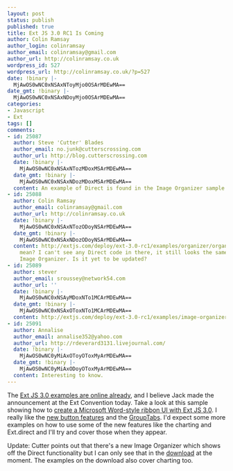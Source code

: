 ```yaml
---
layout: post
status: publish
published: true
title: Ext JS 3.0 RC1 Is Coming
author: Colin Ramsay
author_login: colinramsay
author_email: colinramsay@gmail.com
author_url: http://colinramsay.co.uk
wordpress_id: 527
wordpress_url: http://colinramsay.co.uk/?p=527
date: !binary |-
  MjAwOS0wNC0xNSAxNToyMjo0OSArMDEwMA==
date_gmt: !binary |-
  MjAwOS0wNC0xNSAxNDoyMjo0OSArMDEwMA==
categories:
- Javascript
- Ext
tags: []
comments:
- id: 25087
  author: Steve 'Cutter' Blades
  author_email: no.junk@cutterscrossing.com
  author_url: http://blog.cutterscrossing.com
  date: !binary |-
    MjAwOS0wNC0xNSAxNTozMDoxMSArMDEwMA==
  date_gmt: !binary |-
    MjAwOS0wNC0xNSAxNDozMDoxMSArMDEwMA==
  content: An example of Direct is found in the Image Organizer sample application
- id: 25088
  author: Colin Ramsay
  author_email: colinramsay@gmail.com
  author_url: http://colinramsay.co.uk
  date: !binary |-
    MjAwOS0wNC0xNSAxNTozODoyNSArMDEwMA==
  date_gmt: !binary |-
    MjAwOS0wNC0xNSAxNDozODoyNSArMDEwMA==
  content: http://extjs.com/deploy/ext-3.0-rc1/examples/organizer/organizer.html you
    mean? I can't see any Direct code in there, it still looks the same as the old
    Image Organizer. Is it yet to be updated?
- id: 25089
  author: stever
  author_email: sroussey@network54.com
  author_url: ''
  date: !binary |-
    MjAwOS0wNC0xNSAyMDoxNTo1MCArMDEwMA==
  date_gmt: !binary |-
    MjAwOS0wNC0xNSAxOToxNTo1MCArMDEwMA==
  content: http://extjs.com/deploy/ext-3.0-rc1/examples/image-organizer/
- id: 25091
  author: Annalise
  author_email: annalise352@yahoo.com
  author_url: http://rdeverard3131.livejournal.com/
  date: !binary |-
    MjAwOS0wNC0yMiAxOToyOToxMyArMDEwMA==
  date_gmt: !binary |-
    MjAwOS0wNC0yMiAxODoyOToxMyArMDEwMA==
  content: Interesting to know.
---
```

<p>The <a href="http://extjs.com/deploy/ext-3.0-rc1/examples/">Ext JS 3.0 examples are online already</a>, and I believe Jack made the announcement at the Ext Convention today. Take a look at this sample showing how to <a href="http://extjs.com/deploy/ext-3.0-rc1/examples/toolbar/toolbars.html">create a Microsoft Word-style ribbon UI with Ext JS 3.0</a>. I really like the <a href="http://extjs.com/deploy/ext-3.0-rc1/examples/button/buttons.html">new button features</a> and the <a href="http://extjs.com/deploy/ext-3.0-rc1/examples/grouptabs/">GroupTabs</a>. I'd expect some more examples on how to use some of the new features like the charting and Ext.direct and I'll try and cover those when they appear.</p>
<p>Update: Cutter points out that there's a new Image Organizer which shows off the Direct functionality but I can only see that in the <a href="http://www.extjs.com/products/extjs/download.php">download</a> at the moment. The examples on the download also cover charting too.</p>
